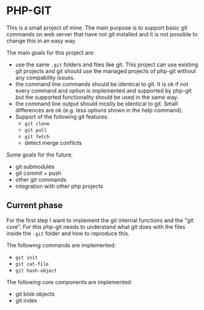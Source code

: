 # PHP-GIT

This is a small project of mine. The main purpose is to support basic git commands on web server that have not git installed and it is not possible to change this in an easy way.

The main goals for this project are:
- use the same `.git` folders and files like git. This project can use existing git projects and git should use the managed projects of php-git without any compability issues.
- the command line commands should be identical to git. It is ok if not every command and option is implemented and supported by php-git but the supported functionality should be used in the same way.
- the command line output should mostly be identical to git. Small differences are ok (e.g. less options shown in the help command).
- Support of the following git features:
    - `git clone`
    - `git pull`
    - `git fetch`
    - detect merge conflicts

Some goals for the future:
- git submodules
- git commit + push
- other git commands
- integration with other php projects

## Current phase

For the first step I want to implement the git internal functions and the "git core". For this php-git needs to understand what git does with the files inside the `.git` folder and how to reproduce this.

The following commands are implemented:
- `git init`
- `git cat-file`
- `git hash-object`

The following core components are implemented:
- git blob objects
- git index
